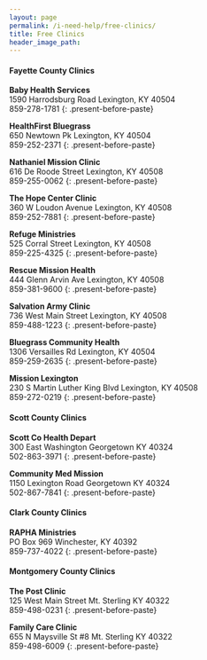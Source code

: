 ```yaml
---
layout: page
permalink: /i-need-help/free-clinics/
title: Free Clinics
header_image_path:
---
```



#### Fayette County Clinics

**Baby Health Services**
<br>1590 Harrodsburg Road Lexington, KY 40504
<br>859-278-1781
{: .present-before-paste}

**HealthFirst Bluegrass**
<br>650 Newtown Pk Lexington, KY 40504
<br>859-252-2371
{: .present-before-paste}

**Nathaniel Mission Clinic**
<br>616 De Roode Street Lexington, KY 40508
<br>859-255-0062
{: .present-before-paste}

**The Hope Center Clinic**
<br>360 W Loudon Avenue Lexington, KY 40508
<br>859-252-7881
{: .present-before-paste}

**Refuge Ministries**
<br>525 Corral Street Lexington, KY 40508
<br>859-225-4325
{: .present-before-paste}

**Rescue Mission Health**
<br>444 Glenn Arvin Ave Lexington, KY 40508
<br>859-381-9600
{: .present-before-paste}

**Salvation Army Clinic**
<br>736 West Main Street Lexington, KY 40508
<br>859-488-1223
{: .present-before-paste}

**Bluegrass Community Health**
<br>1306 Versailles Rd Lexington, KY 40504
<br>859-259-2635
{: .present-before-paste}

**Mission Lexington**
<br>230 S Martin Luther King Blvd Lexington, KY 40508
<br>859-272-0219
{: .present-before-paste}

#### Scott County Clinics

**Scott Co Health Depart**
<br>300 East Washington Georgetown KY 40324
<br>502-863-3971
{: .present-before-paste}

**Community Med Mission**
<br>1150 Lexington Road Georgetown KY 40324
<br>502-867-7841
{: .present-before-paste}

#### Clark County Clinics

**RAPHA Ministries**
<br>PO Box 969 Winchester, KY 40392
<br>859-737-4022
{: .present-before-paste}

#### Montgomery County Clinics

**The Post Clinic**
<br>125 West Main Street Mt. Sterling KY 40322
<br>859-498-0231
{: .present-before-paste}

**Family Care Clinic**
<br>655 N Maysville St #8 Mt. Sterling KY 40322
<br>859-498-6009
{: .present-before-paste}